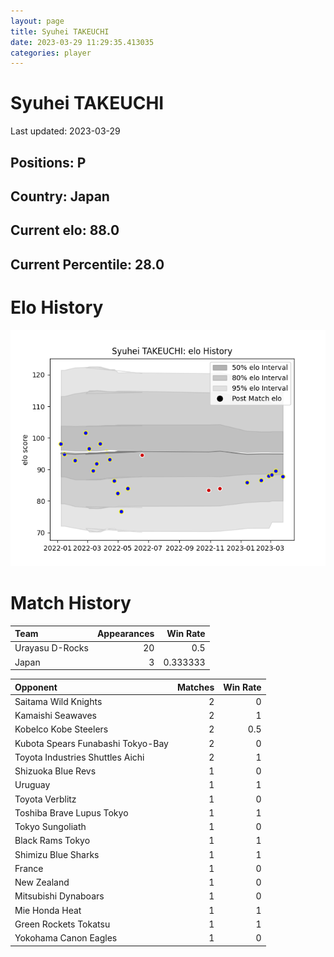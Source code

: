 ```yaml
---  
layout: page  
title: Syuhei TAKEUCHI  
date: 2023-03-29 11:29:35.413035  
categories: player  
---
```

# Syuhei TAKEUCHI


Last updated: 2023-03-29
## Positions: P

## Country: Japan

## Current elo: 88.0

## Current Percentile: 28.0

# Elo History


![elo history](history_SyuheiTAKEUCHI.png)
# Match History


| Team            |   Appearances |   Win Rate |
|:----------------|--------------:|-----------:|
| Urayasu D-Rocks |            20 |   0.5      |
| Japan           |             3 |   0.333333 |

| Opponent                          |   Matches |   Win Rate |
|:----------------------------------|----------:|-----------:|
| Saitama Wild Knights              |         2 |        0   |
| Kamaishi Seawaves                 |         2 |        1   |
| Kobelco Kobe Steelers             |         2 |        0.5 |
| Kubota Spears Funabashi Tokyo-Bay |         2 |        0   |
| Toyota Industries Shuttles Aichi  |         2 |        1   |
| Shizuoka Blue Revs                |         1 |        0   |
| Uruguay                           |         1 |        1   |
| Toyota Verblitz                   |         1 |        0   |
| Toshiba Brave Lupus Tokyo         |         1 |        1   |
| Tokyo Sungoliath                  |         1 |        0   |
| Black Rams Tokyo                  |         1 |        1   |
| Shimizu Blue Sharks               |         1 |        1   |
| France                            |         1 |        0   |
| New Zealand                       |         1 |        0   |
| Mitsubishi Dynaboars              |         1 |        0   |
| Mie Honda Heat                    |         1 |        1   |
| Green Rockets Tokatsu             |         1 |        1   |
| Yokohama Canon Eagles             |         1 |        0   |